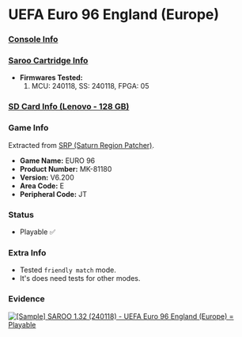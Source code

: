 # UEFA Euro 96 England (Europe)

### [Console Info](../../../../Info/Consoles/VA13/README.md)

### [Saroo Cartridge Info](../../../../Info/Cartridges/RetroGameParadiseStore/1.32F/README.md)

- <b>Firmwares Tested:</b>
  1. MCU: 240118, SS: 240118, FPGA: 05

### [SD Card Info (Lenovo - 128 GB)](../../../../Info/SdCards/Lenovo/128GB/README.md)

### Game Info

Extracted from [SRP (Saturn Region Patcher)](https://segaxtreme.net/resources/saturn-region-patcher.81/download).

- <b>Game Name:</b> EURO 96
- <b>Product Number:</b> MK-81180
- <b>Version:</b> V6.200
- <b>Area Code:</b> E
- <b>Peripheral Code:</b> JT

### Status

- Playable :white_check_mark:

### Extra Info

- Tested `friendly match` mode.
- It's does need tests for other modes.

### Evidence

[![[Sample] SAROO 1.32 (240118) - UEFA Euro 96 England (Europe) = Playable](https://img.youtube.com/vi/7eV3IcJsjb4/0.jpg)](https://www.youtube.com/watch?v=7eV3IcJsjb4)
